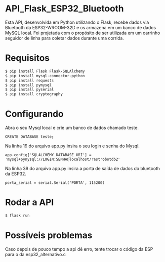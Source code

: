 # API_Flask_ESP32_Bluetooth

Esta API, desenvolvida em Python utilizando o Flask, recebe dados via Bluetooth da ESP32-WROOM-32D e os armazena em um banco de dados MySQL local. Foi projetada com o propósito de ser utilizada em um carrinho seguidor de linha para coletar dados durante uma corrida.

# Requisitos

```bash
$ pip install Flask Flask-SQLAlchemy 
$ pip install mysql-connector-python
$ pip install requests
$ pip install pymysql
$ pip install pyserial
$ pip install cryptography

```

# Configurando
Abra o seu Mysql local e crie um banco de dados chamado teste.
```
CREATE DATABASE teste;
```

Na linha 19 do arquivo app.py insira o seu login e senha do Mysql.

```
app.config['SQLALCHEMY_DATABASE_URI'] = 'mysql+pymysql://LOGIN:SENHA@localhost/rastrobotdb2'
```

Na linha 39 do arquivo app.py insira a porta de saída de dados do bluetooth da ESP32.

```
porta_serial = serial.Serial('PORTA', 115200)
```

# Rodar a API
```bash
$ flask run
```

# Possíveis problemas

Caso depois de pouco tempo a api dê erro, tente trocar o código da ESP para o da esp32_alternativo.c
